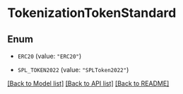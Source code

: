 # TokenizationTokenStandard

## Enum


* `ERC20` (value: `"ERC20"`)

* `SPL_TOKEN2022` (value: `"SPLToken2022"`)


[[Back to Model list]](../README.md#documentation-for-models) [[Back to API list]](../README.md#documentation-for-api-endpoints) [[Back to README]](../README.md)


